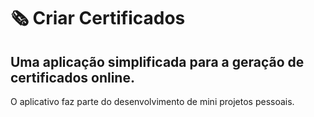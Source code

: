 # &#x1F5DE;&#xFE0F; Criar Certificados

## Uma aplicação simplificada para a geração de certificados online.

O aplicativo faz parte do desenvolvimento de mini projetos pessoais.